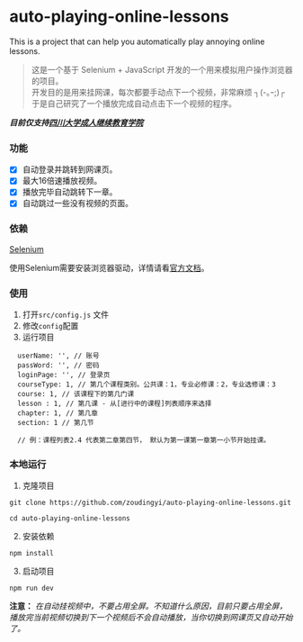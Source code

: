 # auto-playing-online-lessons

This is a project that can help you automatically play annoying online lessons.

> 这是一个基于 Selenium + JavaScript 开发的一个用来模拟用户操作浏览器的项目。<br>
开发目的是用来挂网课，每次都要手动点下一个视频，非常麻烦 ┐(-｡ｰ;)┌ <br> 于是自己研究了一个播放完成自动点击下一个视频的程序。

***目前仅支持[四川大学成人继续教育学院](http://cce.scu.edu.cn/)***

### 功能

- [x] 自动登录并跳转到网课页。
- [x] 最大16倍速播放视频。
- [x] 播放完毕自动跳转下一章。
- [x] 自动跳过一些没有视频的页面。

### 依赖

[Selenium](https://www.selenium.dev/zh-cn/documentation/)<br>

使用Selenium需要安装浏览器驱动，详情请看[官方文档](https://www.selenium.dev/zh-cn/documentation/getting_started/installing_browser_drivers/)。

### 使用

1. 打开`src/config.js` 文件
2. 修改`config`配置
3. 运行项目

```shell
  userName: '', // 账号
  passWord: '', // 密码
  loginPage: '', // 登录页
  courseType: 1, // 第几个课程类别。公共课：1，专业必修课：2，专业选修课：3
  course: 1, // 该课程下的第几门课
  lesson : 1, // 第几课 - 从[进行中的课程]列表顺序来选择
  chapter: 1, // 第几章
  section: 1 // 第几节
  
  // 例：课程列表2.4 代表第二章第四节， 默认为第一课第一章第一小节开始挂课。
```

### 本地运行

1. 克隆项目

```shell
git clone https://github.com/zoudingyi/auto-playing-online-lessons.git

cd auto-playing-online-lessons
```

2. 安装依赖

```shell
npm install
```

3. 启动项目

```shell
npm run dev
```

**注意：** *在自动挂视频中，不要占用全屏。不知道什么原因，目前只要占用全屏，播放完当前视频切换到下一个视频后不会自动播放，当你切换到网课页又自动开始了。*
